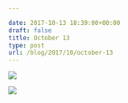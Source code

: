 ```yaml
---

date: 2017-10-13 18:39:00+00:00
draft: false
title: October 13
type: post
url: /blog/2017/10/october-13
---
```




  
   ![](/images/2017-10-13-201710october-13/IMG_2437.jpg)

  

  
   ![](/images/2017-10-13-201710october-13/IMG_2438.jpg)

  


